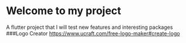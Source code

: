 # Welcome to my project
A flutter project that I will test new features and interesting packages
###Logo Creator
https://www.ucraft.com/free-logo-maker#create-logo